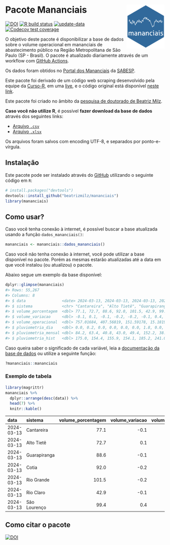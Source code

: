 
<!-- README.md is generated from README.Rmd. Please edit that file -->

# Pacote Mananciais <img src="man/figures/hexlogo.png" align="right" width = "120px"/>

<!-- badges: start -->

[![DOI](https://zenodo.org/badge/DOI/10.5281/zenodo.4733056.svg)](https://doi.org/10.5281/zenodo.4733056)
[![R build
status](https://github.com/beatrizmilz/mananciais/workflows/R-CMD-check/badge.svg)](https://github.com/beatrizmilz/mananciais/actions)
[![update-data](https://github.com/beatrizmilz/mananciais/actions/workflows/2-update_data.yaml/badge.svg)](https://github.com/beatrizmilz/mananciais/actions/workflows/2-update_data.yaml)
[![Codecov test
coverage](https://codecov.io/gh/beatrizmilz/mananciais/branch/master/graph/badge.svg)](https://codecov.io/gh/beatrizmilz/mananciais?branch=master)
<!-- badges: end -->

O objetivo deste pacote é disponibilizar a base de dados sobre o volume
operacional em mananciais de abastecimento público na Região
Metropolitana de São Paulo (SP - Brasil). O pacote é atualizado
diariamente através de um workflow com [GitHub
Actions](https://github.com/beatrizmilz/mananciais/actions).

Os dados foram obtidos no [Portal dos
Mananciais](http://mananciais.sabesp.com.br/Situacao) da
[SABESP](http://site.sabesp.com.br/site/Default.aspx).

Este pacote foi derivado de um código web scraping desenvolvido pela
equipe da [Curso-R](https://www.curso-r.com/), em uma
[live](https://youtu.be/jvZIxrMmOcQ), e o código original está
disponível [neste
link](https://github.com/curso-r/lives/blob/master/drafts/20200730_scraper_sabesp.R).

Este pacote foi criado no âmbito da [pesquisa de doutorado de Beatriz
Milz](https://beatrizmilz.github.io/tese/).

**Caso você não utilize R**, é possível **fazer download da base de
dados** através dos seguintes links:

- [Arquivo
  `.csv`](https://github.com/beatrizmilz/mananciais/raw/master/inst/extdata/mananciais.csv)
- [Arquivo
  `.xlsx`](https://github.com/beatrizmilz/mananciais/blob/master/inst/extdata/mananciais.xlsx?raw=true)

Os arquivos foram salvos com encoding UTF-8, e separados por
ponto-e-vírgula.

## Instalação

Este pacote pode ser instalado através do [GitHub](https://github.com/)
utilizando o seguinte código em `R`:

``` r
# install.packages("devtools")
devtools::install_github("beatrizmilz/mananciais")
library(mananciais)
```

## Como usar?

Caso você tenha conexão à internet, é possível buscar a base atualizada
usando a função `dados_mananciais()`:

``` r
mananciais <- mananciais::dados_mananciais() 
```

Caso você não tenha conexão à internet, você pode utilizar a base
disponível no pacote. Porém as mesmas estarão atualizadas até a data em
que você instalou (ou atualizou) o pacote.

Abaixo segue um exemplo da base disponível:

``` r
dplyr::glimpse(mananciais)
#> Rows: 55,267
#> Columns: 8
#> $ data                <date> 2024-03-13, 2024-03-13, 2024-03-13, 2024-03-13, 2…
#> $ sistema             <chr> "Cantareira", "Alto Tietê", "Guarapiranga", "Cotia…
#> $ volume_porcentagem  <dbl> 77.1, 72.7, 88.6, 92.0, 101.5, 42.9, 99.4, 77.2, 7…
#> $ volume_variacao     <dbl> -0.1, 0.1, -0.1, -0.2, -0.2, -0.1, 0.4, 0.1, 0.3, …
#> $ volume_operacional  <dbl> 757.01684, 407.56819, 151.59178, 15.18190, 113.907…
#> $ pluviometria_dia    <dbl> 0.0, 0.2, 0.0, 0.0, 0.0, 0.0, 1.8, 0.0, 0.1, 0.0, …
#> $ pluviometria_mensal <dbl> 84.2, 63.4, 40.8, 43.0, 49.4, 152.2, 38.2, 84.2, 6…
#> $ pluviometria_hist   <dbl> 175.0, 154.4, 155.9, 154.1, 185.2, 241.0, 198.9, 1…
```

Caso queira saber o significado de cada variável, leia a [documentação
da base de
dados](https://beatrizmilz.github.io/mananciais/reference/mananciais.html)
ou utilize a seguinte função:

``` r
?mananciais::mananciais
```

### Exemplo de tabela

``` r
library(magrittr)
mananciais %>% 
  dplyr::arrange(desc(data)) %>% 
  head(7) %>%
  knitr::kable()
```

| data       | sistema      | volume_porcentagem | volume_variacao | volume_operacional | pluviometria_dia | pluviometria_mensal | pluviometria_hist |
|:-----------|:-------------|-------------------:|----------------:|-------------------:|-----------------:|--------------------:|------------------:|
| 2024-03-13 | Cantareira   |               77.1 |            -0.1 |          757.01684 |              0.0 |                84.2 |             175.0 |
| 2024-03-13 | Alto Tietê   |               72.7 |             0.1 |          407.56819 |              0.2 |                63.4 |             154.4 |
| 2024-03-13 | Guarapiranga |               88.6 |            -0.1 |          151.59178 |              0.0 |                40.8 |             155.9 |
| 2024-03-13 | Cotia        |               92.0 |            -0.2 |           15.18190 |              0.0 |                43.0 |             154.1 |
| 2024-03-13 | Rio Grande   |              101.5 |            -0.2 |          113.90757 |              0.0 |                49.4 |             185.2 |
| 2024-03-13 | Rio Claro    |               42.9 |            -0.1 |            5.86580 |              0.0 |               152.2 |             241.0 |
| 2024-03-13 | São Lourenço |               99.4 |             0.4 |           88.25511 |              1.8 |                38.2 |             198.9 |

## Como citar o pacote

[![DOI](https://zenodo.org/badge/DOI/10.5281/zenodo.4733056.svg)](https://doi.org/10.5281/zenodo.4733056)
